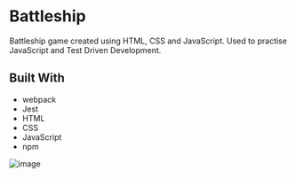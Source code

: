 # Battleship

Battleship game created using HTML, CSS and JavaScript. Used to practise JavaScript and Test Driven Development.

## Built With

- webpack
- Jest
- HTML
- CSS
- JavaScript
- npm

![image](https://github.com/user-attachments/assets/fb8eb4b7-6e86-4d29-a8d0-424970004e33)

